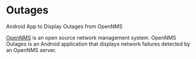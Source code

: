 Outages
=======

Android App to Display Outages from OpenNMS

<A HREF="http://www.opennms.org">OpenNMS</A> is an open source network management system.
OpenNMS Outages is an Android application that displays network failures detected by an
OpenNMS server.
